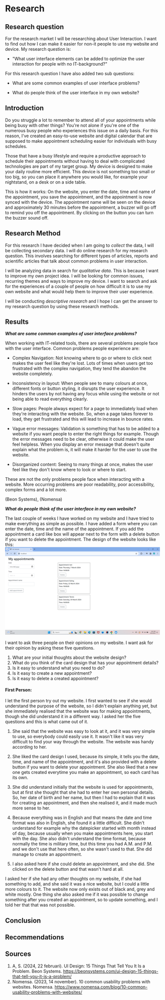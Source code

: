 # Research 

## Research question

For the research market I will be researching about User Interaction. I want to find out how I can make it easier for 
non-it people to  use my website and device. My research question is:
- "What user interface elements can be added to optimize the user interaction for people with no IT-background?"

For this research question I have also added two sub questions:

- What are some common examples of user interface problems?

- What do people think of the user interface in my own website? 


## Introduction 

Do you struggle a lot to remember to attend all of your appointments while being busy with other things? You're not alone if you're one of the numerous busy 
people who experiences this issue on a daily basis. For this reason, I've created an easy-to-use website and digital 
calendar that are supposed to make appointment scheduling easier for individuals with busy schedules. 

Those that have a busy lifestyle and require a productive approach to schedule their appointments without having to deal with complicated 
technologies are part of my target group. My device is designed to make your daily routine more efficient. This device
is not something too small or too big, so you can place it anywhere you would like, for example your nightstand, on a 
desk or on a side table. 

This is how it works: On the website, you enter the date, time and name of the appointment, 
you save the appointment, and the appointment is now synced with the device. The appointment name will be seen on the 
device and approximately 30 minutes before the appointment, a buzzer will go off to remind you off the appointment. 
By clicking on the button you can turn the buzzer sound off. 

## Research Method 

For this research I have decided when I am going to <em>collect</em> the data, I will be collecting secondary data. I will do online research for my research 
question. This involves searching for different types of articles, reports and scientific articles that talk about common 
problems in user interaction.

I will be analyzing data in search for <em>qualitative data</em>. This
is because I want to improve my own project idea. I will be looking for common issues, recurring themes and ways to improve my device. 
I want to search and ask for the experiences of a couple of people on how difficult it is to use my own website
and what would help them to improve their user experience.

I will be conducting <em>descriptive research</em> and I hope I can get the answer to my research question by using these research 
methods. 
## Results 
_**What are some common examples of user interface problems?**_

When working with IT-related tools, there are several problems people face with the user interface. Common problems people
experience are: 

- Complex Navigation: Not knowing where to go or where to click next makes the user feel like they're lost. Lots of times 
when users get too frustrated with the complex navigation, they tend the abandon the website completely.

- Inconsistency in layout: When people see to many colours at once, different fonts or button styling, it disrupts the
user experience. It hinders the users by not having any focus while using the website or not being able to read everything 
clearly. 

- Slow pages: People always expect for a page to immediately load when they're interacting with the website. So, when a
page takes forever to load, they get frustrated and this will lead to increase in bounce rates. 

- Vague error messages: Validation is something that has to be added to a website if you want people to enter the right 
things for example. Though the error messages need to be clear, otherwise it could make the user feel helpless. When you 
display an error message that doesn't quite explain what the problem is, it will make it harder for the user to use the 
website.

- Disorganized content: Seeing to many things at once, makes the user feel like they don't know where to look or where 
to start. 

These are not the only problems people face when interacting with a website. More occurring problems are poor readability,
poor accessibility, complex forms and a lot more. 

(Beon Systems), (Nomensa)

_**What do people think of the user interface in my own website?**_

The last couple of weeks I have worked on my website and I have tried to make everything as simple as possible. I have 
added a form where you can enter the date, time and the name of the appointment. If you add the appointment a card like 
box will appear next to the form with a delete button if you want to delete the appointment. The design of the website 
looks like this:
![website_design](../assets/website.png)

I want to ask three people on their opinions on my website. I want ask for their opinion by asking these five questions.

1. What are your initial thoughts about the website design?
2. What do you think of the card design that has your appointment details?
3. Is it easy to understand what you need to do? 
4. Is it easy to create a new appointment? 
5. Is it easy to delete a created appointment?

#### First Person:
I let the first person try out my website. I first wanted to see if she would understand the purpose of the website, so 
I didn't explain anything yet, but she immediately realised that the website was for making appointments, though she did
understand it in a different way. I asked her the five questions and this is what came out of it.

1. She said that the website was easy to look at it, and it was very simple to use, so everybody could easily use it. It
wasn't like it was very difficult to find your way through the website. The website was handy according to her.

2. She liked the card design I used, because its simple, it tells you the date, time, and name of the appointment, and
it's also provided with a delete button if you want to delete your appointment. She also liked that a new one gets created
everytime you make an appointment, so each card has its own. 

3. She did understand initially that the website is used for appointments, but at first she thought that she had to enter
her own personal details. So, her date of birth and her name, but then I had to explain that it was for creating an appointment,
and then she realised it, and it made much more sense to her. 

4. Because everything was in English and that means the date and time format was also in English, she found it a little 
difficult. She didn't understand for example why the datepicker started with month instead of day, because usually when 
you make appointments here, you start with the day. She also didn't understand the time format, because normally the time 
is military time, but this time you had A.M. and P.M. and we don't use that here often, so she wasn't used to that. She did 
manage to create an appointment. 

5. I also asked here if she could delete an appointment, and she did. She clicked on the delete button and that wasn't 
hard at all.

I asked her if she had any other thoughts on my website, if she had something to add, and she said it was a nice website, 
but I could a little more colours to it. The website now only exists out of black and, grey and white mostly. One thing 
she also asked me if it was possible to change something after you created an appointment, so to update something, and I 
told her that that was not possible. 
## Conclusion 
## Recommendations
## Sources
1. A, S. (2024, 22 februari). UI Design: 15 Things That Tell You It Is a Problem. Beon Systems. https://beonsystems.com/ui-design-15-things-that-tell-you-it-is-a-problem/ 
2. Nomensa. (2023, 14 november). 10 common usability problems with websites. Nomensa. https://www.nomensa.com/blog/10-common-usability-problems-with-websites/
